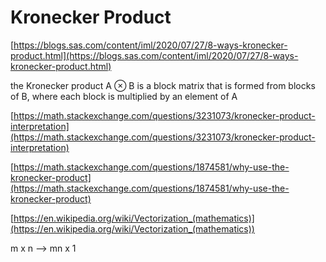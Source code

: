 # Kronecker Product

[https://blogs.sas.com/content/iml/2020/07/27/8-ways-kronecker-product.html](https://blogs.sas.com/content/iml/2020/07/27/8-ways-kronecker-product.html)

the Kronecker product A ⊗ B is a block matrix that is formed from blocks of B, where each block is multiplied by an element of A

[https://math.stackexchange.com/questions/3231073/kronecker-product-interpretation](https://math.stackexchange.com/questions/3231073/kronecker-product-interpretation)

[https://math.stackexchange.com/questions/1874581/why-use-the-kronecker-product](https://math.stackexchange.com/questions/1874581/why-use-the-kronecker-product)

[https://en.wikipedia.org/wiki/Vectorization_(mathematics)](https://en.wikipedia.org/wiki/Vectorization_(mathematics))

m x n —> mn x 1